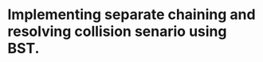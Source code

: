 Implementing separate chaining and resolving collision senario using BST.
=========================================================================
